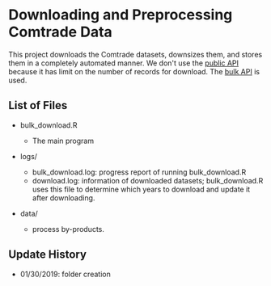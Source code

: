# Downloading and Preprocessing Comtrade Data

This project downloads the Comtrade datasets, downsizes them, and stores them in a completely automated manner.
We don't use the [public API](https://comtrade.un.org/data/doc/api/) because it has limit on the number of records for download. The [bulk API](https://comtrade.un.org/data/Doc/api/bulk) is used.

## List of Files

* bulk_download.R
  * The main program

* logs/
  * bulk_download.log: progress report of running bulk_download.R
  * download.log: information of downloaded datasets; bulk_download.R uses this file to determine which years to download and update it after downloading.

* data/
  * process by-products.

## Update History

* 01/30/2019: folder creation
